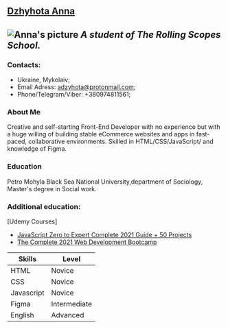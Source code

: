 ## [Dzhyhota Anna](https://github.com/AnnaDzig)
![Anna's picture](https://pbs.twimg.com/profile_images/1187491455708880901/WZFHU0dp_200x200.jpg)
_A student of The Rolling Scopes School._  
---
### Contacts:
 - Ukraine, Mykolaiv;
 - Email Adress: adzyhota@protonmail.com; 
 - Phone/Telegram/Viber: +380974811561;

### About Me
Creative and self-starting Front-End Developer with no experience but with a huge willing of building stable eCommerce websites and apps in fast-paced, collaborative environments. Skilled in HTML/CSS/JavaScript/ and  knowledge of Figma. 

### Education
Petro Mohyla Black Sea National University,department of Sociology, Master's degree in Social work.

### Additional education: 
[Udemy Courses] 
*  [JavaScript Zero to Expert Complete 2021 Guide + 50 Projects](https://www.udemy.com/course/javascript-zero-to-expert-the-complete-modern-guide-build-real-apps)
*  [The Complete 2021 Web Development Bootcamp](https://www.udemy.com/course/the-complete-web-development-bootcamp)

**Skills**   | **Level**
------------ | -------------
HTML         | Novice
CSS          | Novice
Javascript   | Novice
Figma        | Intermediate
English      | Advanced
